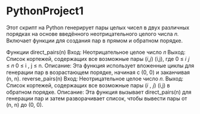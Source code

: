 # PythonProject1
Этот скрипт на Python генерирует пары целых чисел в двух различных порядках на основе введённого неотрицательного целого числа 𝑛. 
Включает функции для создания пар в прямом и обратном порядке.

Функции
direct_pairs(n)
Вход: Неотрицательное целое число 𝑛
Выход: Список кортежей, содержащих все возможные пары 
(𝑖,𝑗)
(i,j), 
где 
0 ≤ 𝑖
𝑗 ≤ 𝑛
0 ≤ i , j ≤ n.
Описание: Эта функция использует вложенные циклы для генерации пар в возрастающем порядке, начиная с (0, 0) и заканчивая (n, n).
reverse_pairs(n)
Вход: Неотрицательное целое число 𝑛.
Выход: Список кортежей, содержащих все возможные пары 
(𝑖 , 𝑗)
(i,j) в обратном порядке.
Описание: Эта функция вызывает direct_pairs(n) для генерации пар и затем разворачивает список, чтобы вывести пары от (n, n) до (0, 0).
